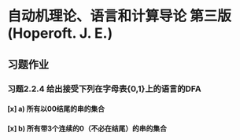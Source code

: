 # 自动机理论、语言和计算导论 第三版(Hoperoft. J. E.)
## 习题作业
### 习题2.2.4 给出接受下列在字母表{0,1}上的语言的DFA
#### [x]&nbsp;a)&nbsp;所有以00结尾的串的集合
#### [x]&nbsp;b)&nbsp;所有带3个连续的0（不必在结尾）的串的集合

